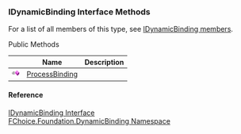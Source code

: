 ﻿### IDynamicBinding Interface Methods

For a list of all members of this type, see [IDynamicBinding members](fcSDK~FChoice.Foundation.DynamicBinding.IDynamicBinding_members.md).

Public Methods

|   | Name | Description |
| --- | --- | --- |
| ![ Method](dotnetimages/Method.png) | [ProcessBinding](fcSDK~FChoice.Foundation.DynamicBinding.IDynamicBinding~ProcessBinding.md) |   |





#### Reference

[IDynamicBinding Interface](fcSDK~FChoice.Foundation.DynamicBinding.IDynamicBinding.md)  
[FChoice.Foundation.DynamicBinding Namespace](fcSDK~FChoice.Foundation.DynamicBinding_namespace.md)